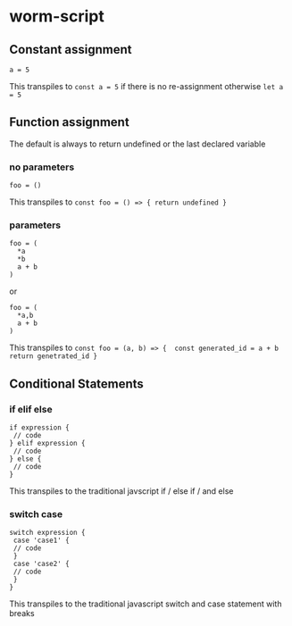 # worm-script

## Constant assignment
```
a = 5
```
This transpiles to `const a = 5` if there is no re-assignment otherwise `let a  = 5`

## Function assignment
The default is always to return undefined or the last declared variable
### no parameters
```
foo = ()
```
This transpiles to `const foo = () => { return undefined }`
### parameters
```
foo = (
  *a
  *b
  a + b
)
```
or
```
foo = (
  *a,b
  a + b
)
```
This transpiles to 
`const foo = (a, b) => { 
  const generated_id = a + b
  return genetrated_id
 }`
## Conditional Statements
### if elif else
```
if expression {
 // code
} elif expression {
 // code
} else {
 // code
}
```
This transpiles to the traditional javscript if / else if / and else
### switch case
```
switch expression {
 case 'case1' {
 // code
 }
 case 'case2' {
 // code
 }
}
```
This transpiles to the traditional javascript switch and case statement with breaks
